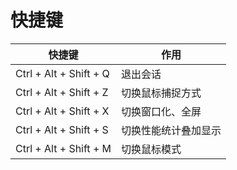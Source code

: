# 快捷键

| 快捷键                    | 作用         |
| ---------------------- | ---------- |
| Ctrl + Alt + Shift + Q | 退出会话       |
| Ctrl + Alt + Shift + Z | 切换鼠标捕捉方式   |
| Ctrl + Alt + Shift + X | 切换窗口化、全屏   |
| Ctrl + Alt + Shift + S | 切换性能统计叠加显示 |
| Ctrl + Alt + Shift + M | 切换鼠标模式     |


